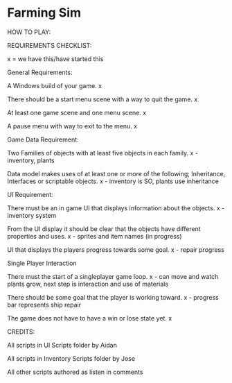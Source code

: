 # Farming Sim
HOW TO PLAY:


REQUIREMENTS CHECKLIST:

x = we have this/have started this

 General Requirements:

A Windows build of your game. x

There should be a start menu scene with a way to quit the game. x

At least one game scene and one menu scene. x

A pause menu with way to exit to the menu. x
 

Game Data Requirement:

Two Families of objects with at least five objects in each family. x - inventory, plants

Data model makes uses of at least one or more of the following; Inheritance, Interfaces or scriptable objects. x - inventory is SO, plants use inheritance
 

UI Requirement:

There must be an in game UI that displays information about the objects. x - inventory system

From the UI display it should be clear that the objects have different properties and uses. x - sprites and item names (in progress)

UI that displays the players progress towards some goal. x - repair progress 
 

Single Player Interaction

There must the start of a singleplayer game loop. x - can move and watch plants grow, next step is interaction and use of materials

There should be some goal that the player is working toward. x - progress bar represents ship repair

The game does not have to have a win or lose state yet. x

CREDITS:

All scripts in UI Scripts folder by Aidan

All scripts in Inventory Scripts folder by Jose

All other scripts authored as listen in comments
